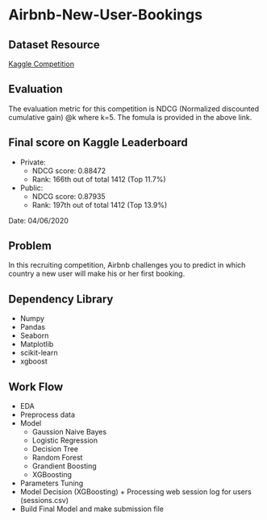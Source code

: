# Airbnb-New-User-Bookings

## Dataset Resource
[Kaggle Competition](https://www.kaggle.com/c/airbnb-recruiting-new-user-bookings/overview)

## Evaluation
The evaluation metric for this competition is NDCG (Normalized discounted cumulative gain) @k where k=5. The fomula is provided in the above link.  

## Final score on Kaggle Leaderboard
* Private: 
  * NDCG score: 0.88472 
  * Rank: 166th out of total 1412 (Top 11.7%)
* Public: 
  * NDCG score: 0.87935 
  * Rank: 197th out of total 1412 (Top 13.9%)
  
 Date: 04/06/2020
  

## Problem
In this recruiting competition, Airbnb challenges you to predict in which country a new user will make his or her first booking.

## Dependency Library
* Numpy
* Pandas
* Seaborn
* Matplotlib
* scikit-learn
* xgboost

## Work Flow
* EDA
* Preprocess data
* Model
  * Gaussion Naive Bayes
  * Logistic Regression
  * Decision Tree
  * Random Forest
  * Grandient Boosting
  * XGBoosting
* Parameters Tuning
* Model Decision (XGBoosting) + Processing web session log for users (sessions.csv)
* Build Final Model and make submission file
